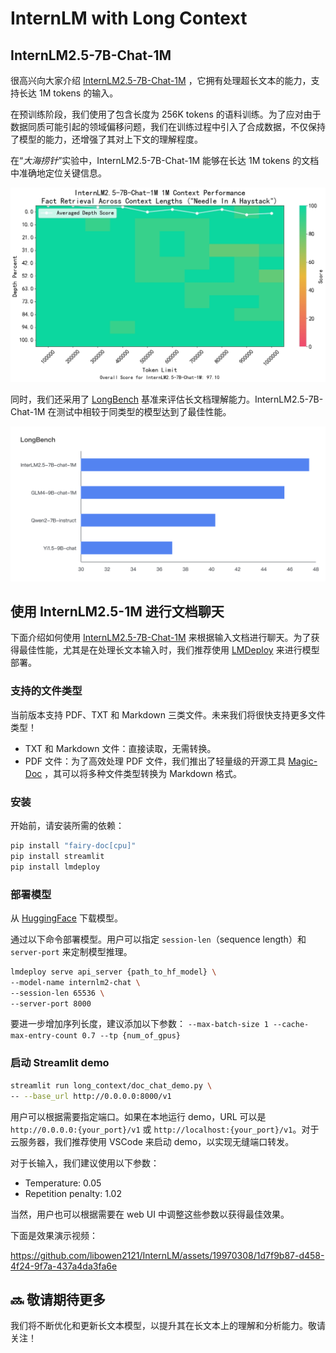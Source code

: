 # InternLM with Long Context

## InternLM2.5-7B-Chat-1M

很高兴向大家介绍 [InternLM2.5-7B-Chat-1M](link) ，它拥有处理超长文本的能力，支持长达 1M tokens 的输入。

在预训练阶段，我们使用了包含长度为 256K tokens 的语料训练。为了应对由于数据同质可能引起的领域偏移问题，我们在训练过程中引入了合成数据，不仅保持了模型的能力，还增强了其对上下文的理解程度。

在“*大海捞针*”实验中，InternLM2.5-7B-Chat-1M 能够在长达 1M tokens 的文档中准确地定位关键信息。

<p align="center">
<img src="../assets/InternLM2.5-7B-chat-1M-needle-test.jpeg" alt="drawing" width="700"/>
</p>

同时，我们还采用了 [LongBench](https://github.com/THUDM/LongBench) 基准来评估长文档理解能力。InternLM2.5-7B-Chat-1M 在测试中相较于同类型的模型达到了最佳性能。

<p align="center">
<img src="../assets/InternLM2.5-7B-chat-1M-longbench.png" alt="drawing" width="700"/>
</p>

## 使用 InternLM2.5-1M 进行文档聊天

下面介绍如何使用 [InternLM2.5-7B-Chat-1M]() 来根据输入文档进行聊天。为了获得最佳性能，尤其是在处理长文本输入时，我们推荐使用 [LMDeploy]() 来进行模型部署。

### 支持的文件类型

当前版本支持 PDF、TXT 和 Markdown 三类文件。未来我们将很快支持更多文件类型！

- TXT 和 Markdown 文件：直接读取，无需转换。
- PDF 文件：为了高效处理 PDF 文件，我们推出了轻量级的开源工具 [Magic-Doc](https://github.com/magicpdf/Magic-Doc) ，其可以将多种文件类型转换为 Markdown 格式。

### 安装

开始前，请安装所需的依赖：
```bash
pip install "fairy-doc[cpu]"
pip install streamlit
pip install lmdeploy
```

### 部署模型

从 [HuggingFace](xxx) 下载模型。

通过以下命令部署模型。用户可以指定 `session-len`（sequence length）和 `server-port` 来定制模型推理。

```bash
lmdeploy serve api_server {path_to_hf_model} \
--model-name internlm2-chat \
--session-len 65536 \
--server-port 8000
```

要进一步增加序列长度，建议添加以下参数：
`--max-batch-size 1 --cache-max-entry-count 0.7 --tp {num_of_gpus}`

### 启动 Streamlit demo

```bash
streamlit run long_context/doc_chat_demo.py \
-- --base_url http://0.0.0.0:8000/v1
```

用户可以根据需要指定端口。如果在本地运行 demo，URL 可以是 `http://0.0.0.0:{your_port}/v1` 或 `http://localhost:{your_port}/v1`。对于云服务器，我们推荐使用 VSCode 来启动 demo，以实现无缝端口转发。

对于长输入，我们建议使用以下参数：

- Temperature: 0.05
- Repetition penalty: 1.02

当然，用户也可以根据需要在 web UI 中调整这些参数以获得最佳效果。

下面是效果演示视频：

https://github.com/libowen2121/InternLM/assets/19970308/1d7f9b87-d458-4f24-9f7a-437a4da3fa6e

## 🔜 敬请期待更多

我们将不断优化和更新长文本模型，以提升其在长文本上的理解和分析能力。敬请关注！